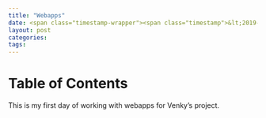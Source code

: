 ```yaml
---
title: "Webapps"
date: <span class="timestamp-wrapper"><span class="timestamp">&lt;2019-05-04 Sat&gt;</span></span>
layout: post
categories:
tags:
---
```


# Table of Contents


This is my first day of working with webapps for Venky&rsquo;s project.
